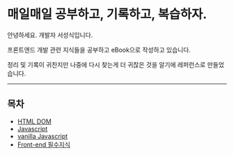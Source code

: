 # 매일매일 공부하고, 기록하고, 복습하자.


안녕하세요. 개발자 서성식입니다.

프론트엔드 개발 관련 지식들을 공부하고 eBook으로 작성하고 있습니다.  

정리 및 기록이 귀찬지만 나중에 다시 찾는게 더 귀찮은 것을 알기에 레퍼런스로 만들었습니다.

************************************

## 목차
* [HTML DOM](/pages/html-dom/README.md)
* [Javascript](/pages/javascript/README.md)
* [vanilla Javascript](/pages/vanilla-javascript/README.md)
* [Front-end 필수지식](/pages/frontEnd-knowledge/README.md)